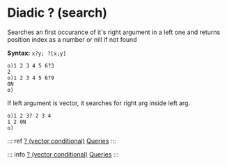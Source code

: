# Diadic ? (search)

Searches an first occurance of it's right argument in a left one and
returns position index as a number or nill if not found

**Syntax:** ```x?y; ?[x;y]```

```o
o)1 2 3 4 5 6?3
2
o)1 2 3 4 5 6?9
0N
o)
```

If left argument is vector, it searches for right arg inside left arg.

```o
o)1 2 3? 2 3 4
1 2 0N
o)
```

::: ref
    [? (vector conditional)](/verbs/conditional/vcond.md)
    [Queries](/queries.md)
:::

::: info
    [? (vector conditional)](/verbs/conditional/vcond.md)
    [Queries](/queries.md)
:::
